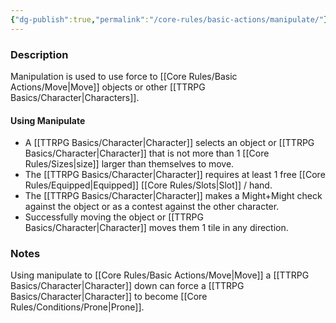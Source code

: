 ```yaml
---
{"dg-publish":true,"permalink":"/core-rules/basic-actions/manipulate/"}
---
```


### Description
Manipulation is used to use force to [[Core Rules/Basic Actions/Move\|Move]] objects or other [[TTRPG Basics/Character\|Characters]].

#### Using Manipulate
- A [[TTRPG Basics/Character\|Character]] selects an object or [[TTRPG Basics/Character\|Character]] that is not more than 1 [[Core Rules/Sizes\|size]] larger than themselves to move. 
- The [[TTRPG Basics/Character\|Character]] requires at least 1 free [[Core Rules/Equipped\|Equipped]] [[Core Rules/Slots\|Slot]] / hand.
- The [[TTRPG Basics/Character\|Character]] makes a Might+Might check against the object or as a contest against the other character.
- Successfully moving the object or [[TTRPG Basics/Character\|Character]] moves them 1 tile in any direction.

### Notes
Using manipulate to [[Core Rules/Basic Actions/Move\|Move]] a [[TTRPG Basics/Character\|Character]] down can force a [[TTRPG Basics/Character\|Character]] to become [[Core Rules/Conditions/Prone\|Prone]].